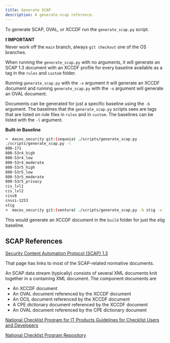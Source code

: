 ```yaml
---
title: Generate SCAP
description: A generate-scap reference.
---
```


To generate SCAP, OVAL, or XCCDF run the `generate_scap.py` script.

**❗ IMPORTANT**\
Never work off the `main` branch, always `git checkout` one of the OS branches.

When running the `generate_scap.py` with no arguments, it will generate an SCAP 1.3 document with an XCCDF profile for every baseline available as a tag in the `rules` and `custom` folder.

Running `generate_scap.py` with the `-x` argument it will generate an XCCDF document and running `generate_scap.py` with the `-o` argument will generate an OVAL document.

Documents can be generated for just a specific baseline using the `-b` argument. The baselines that the `generate_scap.py` scripts sees are tags that are listed on rule files in `rules` and in `custom`. The baselines can be listed with the `-l` argument.

**Built-in Baseline**

```bash
➜  macos_security git:(sequoia) ./scripts/generate_scap.py
./scripts/generate_scap.py -l 
800-171
800-53r4_high
800-53r4_low
800-53r4_moderate
800-53r5_high
800-53r5_low
800-53r5_moderate
800-53r5_privacy
cis_lvl1
cis_lvl2
cisv8
cnssi-1253
stig
➜  macos_security git:(ventura) ./scripts/generate_scap.py -b stig -x
```
This would generate an XCCDF document in the `build` folder for just the stig baseline.

## SCAP References

[Security Content Automation Protocol (SCAP) 1.3](https://csrc.nist.gov/projects/security-content-automation-protocol/scap-releases/scap-1-3)

That page has links to most of the SCAP-related normative documents.

An SCAP data stream (typically) consists of several XML documents knit together in a containing XML document.
The component documents are
- An XCCDF document
- An OVAL document referenced by the XCCDF document
- An OCIL document referenced by the XCCDF document
- A CPE dictionary document referenced by the XCCDF document
- An OVAL document referenced by the CPE dictionary document

[National Checklist Program for IT Products Guidelines for Checklist Users and Developers](https://csrc.nist.gov/publications/detail/sp/800-70/rev-4/final)

[National Checklist Program Repository](https://nvd.nist.gov/ncp/repository)
